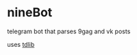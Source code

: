 # nineBot

telegram bot that parses 9gag and vk posts 

uses [tdlib](https://github.com/mejgun/haskell-tdlib)

